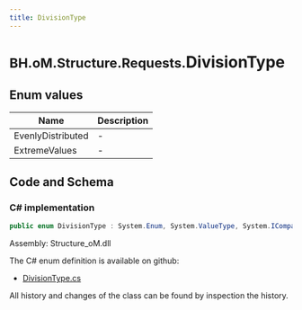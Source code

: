 ```yaml
---
title: DivisionType
---
```


# <small>BH.oM.Structure.Requests.</small>**DivisionType**



## Enum values

| Name            | Description                                                    |
|-----------------|----------------------------------------------------------------|
| EvenlyDistributed |  -  |
| ExtremeValues |  -  |


## Code and Schema

### C# implementation

``` C# title="C#"
public enum DivisionType : System.Enum, System.ValueType, System.IComparable, System.ISpanFormattable, System.IFormattable, System.IConvertible
```

Assembly: Structure_oM.dll

The C# enum definition is available on github:

- [DivisionType.cs](https://github.com/BHoM/BHoM/blob/develop/Structure_oM/Requests\Enum\DivisionType.cs)

All history and changes of the class can be found by inspection the history.
